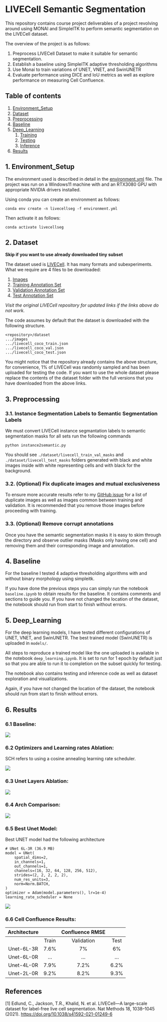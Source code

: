 # LIVECell Semantic Segmentation
This repository contains course project deliverables of a project revolving around using MONAI and SimpleITK to perform semantic segmentation on the LIVECell dataset.

The overview of the project is as follows:
1. Preprocess LIVECell Dataset to make it suitable for semantic segmentation.
2. Establish a baseline using SimpleITK adaptive thresholding algorithms
3. Use Monai to train variations of UNET, VNET, and SwinUNETR
4. Evaluate performance using DICE and IoU metrics as well as explore performance on measuring Cell Confluence.


## Table of contents
1. [Environment_Setup](#Environment_Setup)
2. [Dataset](#Dataset)
3. [Preprocessing](#Preprocessing)
4. [Baseline]()
5. [Deep_Learning](#Deep_Learning)
	1. [Training]() 
	2. [Testing]()
	3. [Inference]()
6. [Results]()

## 1. Environment_Setup
The environment used is described in detail in the [environment.yml]() file. The project was run on a Windows11 machine with and an RTX3080 GPU with appropriate NVIDIA drivers installed.

Using conda you can create an environment as follows:

    conda env create -n livecellseg -f environment.yml

Then activate it as follows:

    conda activate livecellseg

## 2. Dataset
**Skip if you want to use already downloaded tiny subset**

The dataset used is [LIVECell](https://github.com/sartorius-research/LIVECell). It has many formats and subexperiments. What we require are 4 files to be downloaded:
1. [Images](http://livecell-dataset.s3.eu-central-1.amazonaws.com/LIVECell_dataset_2021/images.zip)
2. [Training Annotation Set](http://livecell-dataset.s3.eu-central-1.amazonaws.com/LIVECell_dataset_2021/annotations/LIVECell/livecell_coco_train.json)
3. [Validation Annotation Set](http://livecell-dataset.s3.eu-central-1.amazonaws.com/LIVECell_dataset_2021/annotations/LIVECell/livecell_coco_val.json)
4. [Test Annotation Set](http://livecell-dataset.s3.eu-central-1.amazonaws.com/LIVECell_dataset_2021/annotations/LIVECell/livecell_coco_test.json)

*Visit the original LIVECell repository for updated links if the links above do not work.*

The code assumes by default that the dataset is downloaded with the following structure.

    <repository>/dataset
    .../images
    .../livecell_coco_train.json
    .../livecell_coco_val.json
    .../livecell_coco_test.json

You might notice that the repository already contains the above structure, for convenience, 1% of LIVECell was randomly sampled and has been uploaded for testing the code. If you want to use the whole dataset please replace the contents of the dataset folder with the full versions that you have downloaded from the above links.

## 3. Preprocessing

### 3.1. Instance Segmentation Labels to Semantic Segmentation Labels
We must convert LIVECell instance segmantation labels to semantic segmentation masks for all sets run the following commands

    python instance2semantic.py

You should see `./dataset/livecell_train_val_masks` and `./dataset/livecell_test_masks` folders generated with black and white images inside with white representing cells and with black for the background.

### 3.2. (Optional) Fix duplicate images and mutual exclusiveness
To ensure more accurate results refer to my [GitHub issue](https://github.com/sartorius-research/LIVECell/issues/26) for a list of duplicate images as well as images common between training and validation. It is recommended that you remove those images before proceeding with training.

### 3.3. (Optional) Remove corrupt annotations
Once you have the semantic segmentation masks it is easy to skim through the directory and observe outlier masks (Masks only having one cell) and removing them and their corresponding image and annotation.

## 4. Baseline
For the baseline I tested 4 adaptive thresholding algorithms with and without binary morphology using simpleitk.

If you have done the previous steps you can simply run the notebook `baseline.ipynb` to obtain results for the baseline. It contains comments and sections to guide you.
If you have not changed the location of the dataset, the notebook should run from start to finish without errors.

## 5. Deep_Learning

For the deep learning models, I have tested different configurations of UNET, VNET, and SwinUNETR. The best trained model (SwinUNETR) is uploaded in `models/`. 

All steps to reproduce a trained model like the one uploaded is available in the notebook `deep_learning.ipynb`. It is set to run for 1 epoch by default just so that you are able to run it to completion on the subset quickly for testing.

The notebook also contains testing and inference code as well as dataset exploration and visualizations.

Again, if you have not changed the location of the dataset, the notebook should run from start to finish without errors.

## 6. Results

### 6.1 Baseline:

![](figures/baseline_dice.png)

### 6.2 Optimizers and Learning rates Ablation:
SCH refers to using a cosine annealing learning rate scheduler.

![](figures/opt_lr_dice.png)

### 6.3 Unet Layers Ablation:
![](figures/unets_dice.png)

### 6.4 Arch Comparison:
![](figures/archs_dice.png)

### 6.5 Best Unet Model:
Best UNET model had the following architecture

    # UNet 6L-3R (36.9 MB)
    model = UNet(
        spatial_dims=2,
        in_channels=1,
        out_channels=1,
        channels=(16, 32, 64, 128, 256, 512),
        strides=(2, 2, 2, 2, 2),
        num_res_units=3,
        norm=Norm.BATCH,
    )
    optimizer = Adam(model.parameters(), lr=1e-4)
    learning_rate_scheduler = None

![](figures/best_unet_dice.png)

### 6.6 Cell Confluence Results:

|     Architecture    |              |     Confluence RMSE    |             |
|:-------------------:|:------------:|:----------------------:|:-----------:|
|                     |     Train    |        Validation      |     Test    |
|      Unet-6L-3R     |      7.6%    |            7%          |      6%     |
|      Unet-6L-0R     |       …      |            …           |       …     |
|      Unet-4L-0R     |      7.9%    |           7.2%         |     6.2%    |
|      Unet-2L-0R     |      9.2%    |           8.2%         |     9.3%    |

## References
[1] Edlund, C., Jackson, T.R., Khalid, N. et al. LIVECell—A large-scale dataset for label-free live cell segmentation. Nat Methods 18, 1038–1045 (2021). https://doi.org/10.1038/s41592-021-01249-6

